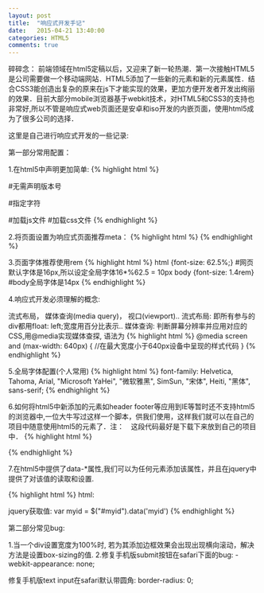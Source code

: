 ```yaml
---
layout: post
title:  "响应式开发手记"
date:   2015-04-21 13:40:00
categories: HTML5
comments: true
---
```


碎碎念： 前端领域在html5定稿以后，又迎来了新一轮热潮．第一次接触HTML5是公司需要做一个移动端网站．HTML5添加了一些新的元素和新的元素属性．结合CSS3能创造出复杂的原来在js下才能实现的效果，更加方便开发者开发出绚丽的效果．目前大部分mobile浏览器基于webkit技术，对HTML5和CSS3的支持也非常好,所以不管是响应式web页面还是安卓和iso开发的内嵌页面，使用html5成为了很多公司的选择．

这里是自己进行响应式开发的一些记录:

第一部分常用配置：

1.在html5中声明更加简单:
{% highlight html %}
<!DOCTYPE html>  #无需声明版本号
<meta charset="UTF-8"> #指定字符
<script src="test.js"></script> #加载js文件
<link rel="stylesheet" href="test.css"> #加载css文件
{% endhighlight %}

2.将页面设置为响应式页面推荐meta：
{% highlight html %}
<meta name="viewport" content="width=device-width, initial-scale=1, minimum-scale=1, maximum-scale=1, user-scalable=0" />
{% endhighlight %}

3.页面字体推荐使用rem
{% highlight html %}
html {font-size: 62.5%;} #网页默认字体是16px,所以设定全局字体16*%62.5 = 10px
body {font-size: 1.4rem} #body全局字体是14px
{% endhighlight %}

4.响应式开发必须理解的概念:

流式布局， 媒体查询(media query)， 视口(viewport)..
流式布局: 即所有参与的div都用float: left;宽度用百分比表示..
媒体查询: 判断屏幕分辨率并应用对应的CSS,用@media实现媒体查探, 语法为
{% highlight html %}
@media screen and (max-width: 640px) {
  //在最大宽度小于640px设备中呈现的样式代码
}
{% endhighlight %}

5.全局字体配置(个人常用)
{% highlight html %}
font-family: Helvetica, Tahoma, Arial, "Microsoft YaHei", "微软雅黑", SimSun, "宋体", Heiti, "黑体", sans-serif;
{% endhighlight %}

6.如何将html5中新添加的元素如header footer等应用到IE等暂时还不支持html5的浏览器中,一位大牛写过这样一个脚本，供我们使用，这样我们就可以在自己的项目中随意使用html5的元素了．注：　这段代码最好是下载下来放到自己的项目中．
{% highlight html %}
<!--[if IE]>
  <script src="http://html5shiv.googlecode.com/svn/trunk/html5.js">
  </script>
<![endif]-->
{% endhighlight %}

7.在html5中提供了data-*属性,我们可以为任何元素添加该属性，并且在jquery中提供了对该值的读取和设置.

{% highlight html %}
html:  <div id="myid" data-myid="product1">
jquery获取值: var myid = $("#myid").data('myid')
{% endhighlight %}

第二部分常见bug:

1.当一个div设置宽度为100%时, 若为其添加边框效果会出现出现横向滚动，解决方法是设置box-sizing的值.
2.修复手机版submit按钮在safari下面的bug: -webkit-appearance: none;
  <p>修复手机版text input在safari默认带圆角: border-radius: 0;